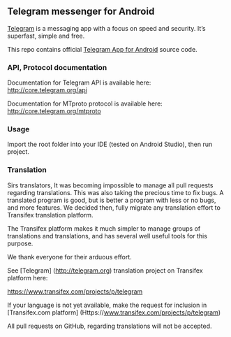 ## Telegram messenger for Android

[Telegram](http://telegram.org) is a messaging app with a focus on speed and security. It’s superfast, simple and free.

This repo contains official [Telegram App for Android](https://play.google.com/store/apps/details?id=org.telegram.messenger) source code.

### API, Protocol documentation

Documentation for Telegram API is available here: http://core.telegram.org/api

Documentation for MTproto protocol is available here: http://core.telegram.org/mtproto

### Usage

Import the root folder into your IDE (tested on Android Studio), then run project.


### Translation

Sirs translators, It was becoming impossible to manage all pull requests regarding translations. This was also taking the precious time to fix bugs. A translated program is good, but is better a program with less or no bugs, and more features. We decided then, fully migrate any translation effort to Transifex translation platform. 

The Transifex platform makes it much simpler to manage groups of translations and translations, and has several well useful tools for this purpose. 

We thank everyone for their arduous effort.

See [Telegram] (http://telegram.org) translation project on Transifex platform here: 

https://www.transifex.com/projects/p/telegram 

If your language is not yet available, make the request for inclusion in [Transifex.com platform] (Https://www.transifex.com/projects/p/telegram)

All pull requests on GitHub, regarding translations will not be accepted. 

